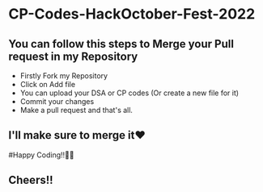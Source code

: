 # CP-Codes-HackOctober-Fest-2022
## You can follow this steps to Merge your Pull request in my Repository

- Firstly Fork my Repository
- Click on Add file
- You can upload your DSA or CP codes (Or create a new file for it)
- Commit your changes
- Make a pull request and that's all.

## I'll make sure to merge it❤

#Happy Coding!!🐱‍🏍
## Cheers!!
